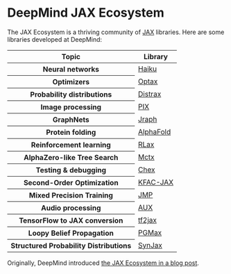 # DeepMind JAX Ecosystem

The JAX Ecosystem is a thriving community of
[JAX](https://github.com/google/jax) libraries. Here are some libraries
developed at DeepMind:

<table>
  <thead>
    <tr>
      <th><strong>Topic</strong></th>
      <th><strong>Library</strong></th>
    </tr>
  </thead>
  <tbody>
    <tr>
      <th>Neural networks</th>
      <td><a href="https://github.com/deepmind/dm-haiku">Haiku</a></td>
    </tr>
    <tr>
      <th>Optimizers</th>
      <td><a href="https://github.com/deepmind/optax">Optax</a></td>
    </tr>
    <tr>
      <th>Probability distributions</th>
      <td><a href="https://github.com/deepmind/distrax">Distrax</a></td>
    </tr>
    <tr>
      <th>Image processing</th>
      <td><a href="https://github.com/deepmind/dm_pix">PIX</a></td>
    </tr>
    <tr>
      <th>GraphNets</th>
      <td><a href="https://github.com/deepmind/jraph">Jraph</a></td>
    </tr>
    <tr>
      <th>Protein folding</th>
      <td><a href="https://github.com/deepmind/alphafold">AlphaFold</a></td>
    </tr>
    <tr>
      <th>Reinforcement learning</th>
      <td><a href="https://github.com/deepmind/rlax">RLax</a></td>
    </tr>
    <tr>
      <th>AlphaZero-like Tree Search</th>
      <td><a href="https://github.com/deepmind/mctx">Mctx</a></td>
    </tr>
    <tr>
      <th>Testing & debugging</th>
      <td><a href="https://github.com/deepmind/chex">Chex</a></td>
    </tr>
    <tr>
      <th>Second-Order Optimization</th>
      <td><a href="https://github.com/deepmind/kfac-jax">KFAC-JAX</a></td>
    </tr>
    <tr>
      <th>Mixed Precision Training</th>
      <td><a href="https://github.com/deepmind/jmp">JMP</a></td>
    </tr>
    <tr>
      <th>Audio processing</th>
      <td><a href="https://github.com/deepmind/aux">AUX</a></td>
    </tr>
    <tr>
      <th>TensorFlow to JAX conversion</th>
      <td><a href="https://github.com/deepmind/tf2jax">tf2jax</a></td>
    </tr>
    <tr>
      <th>Loopy Belief Propagation</th>
      <td><a href="https://github.com/deepmind/pgmax">PGMax</a></td>
    </tr>
    <tr>
      <th>Structured Probability Distributions</th>
      <td><a href="https://github.com/deepmind/synjax">SynJax</a></td>
    </tr>
  </tbody>
</table>

Originally, DeepMind introduced [the JAX Ecosystem in a blog post](https://www.deepmind.com/blog/using-jax-to-accelerate-our-research).
